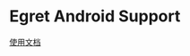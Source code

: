 Egret Android Support
=====================

[使用文档](https://github.com/egret-labs/egret-core/wiki/An%20Introduction%20To%20Egret%20Native%20Solution/#android)
